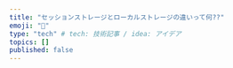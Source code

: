 ```yaml
---
title: "セッションストレージとローカルストレージの違いって何??"
emoji: "🔖"
type: "tech" # tech: 技術記事 / idea: アイデア
topics: []
published: false
---
```


